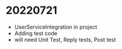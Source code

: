 # 20220721

- UserServiceIntegration in project
- Adding test code
- will need Unit Test, Reply tests, Post test
